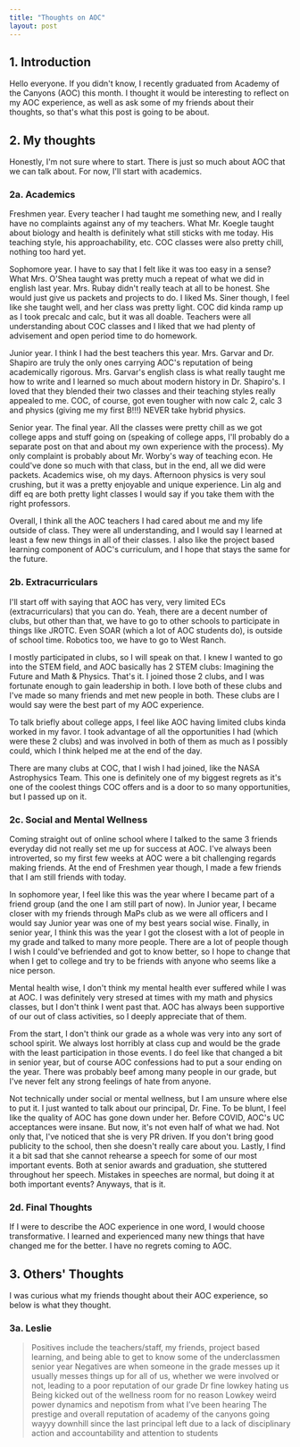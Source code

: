 ```yaml
---
title: "Thoughts on AOC"
layout: post
---
```


## 1. Introduction
Hello everyone. If you didn't know, I recently graduated from Academy of the Canyons (AOC) this month. I thought it would be interesting to reflect on my AOC experience, as well as ask some of my friends about their thoughts, so that's what this post is going to be about.

## 2. My thoughts

Honestly, I'm not sure where to start. There is just so much about AOC that we can talk about. For now, I'll start with academics.

### 2a. Academics

Freshmen year. Every teacher I had taught me something new, and I really have no complaints against any of my teachers. What Mr. Koegle taught about biology and health is definitely what still sticks with me today. His teaching style, his approachability, etc. COC classes were also pretty chill, nothing too hard yet.

Sophomore year. I have to say that I felt like it was too easy in a sense? What Mrs. O'Shea taught was pretty much a repeat of what we did in english last year. Mrs. Rubay didn't really teach at all to be honest. She would just give us packets and projects to do. I liked Ms. Siner though, I feel like she taught well, and her class was pretty light. COC did kinda ramp up as I took precalc and calc, but it was all doable. Teachers were all understanding about COC classes and I liked that we had plenty of advisement and open period time to do homework.

Junior year. I think I had the best teachers this year. Mrs. Garvar and Dr. Shapiro are truly the only ones carrying AOC's reputation of being academically rigorous. Mrs. Garvar's english class is what really taught me how to write and I learned so much about modern history in Dr. Shapiro's. I loved that they blended their two classes and their teaching styles really appealed to me. COC, of course, got even tougher with now calc 2, calc 3 and physics (giving me my first B!!!) NEVER take hybrid physics.

Senior year. The final year. All the classes were pretty chill as we got college apps and stuff going on (speaking of college apps, I'll probably do a separate post on that and about my own experience with the process). My only complaint is probably about Mr. Worby's way of teaching econ. He could've done so much with that class, but in the end, all we did were packets. Academics wise, oh my days. Afternoon physics is very soul crushing, but it was a pretty enjoyable and unique experience. Lin alg and diff eq are both pretty light classes I would say if you take them with the right professors.

Overall, I think all the AOC teachers I had cared about me and my life outside of class. They were all understanding, and I would say I learned at least a few new things in all of their classes. I also like the project based learning component of AOC's curriculum, and I hope that stays the same for the future. 

### 2b. Extracurriculars

I'll start off with saying that AOC has very, very limited ECs (extracurriculars) that you can do. Yeah, there are a decent number of clubs, but other than that, we have to go to other schools to participate in things like JROTC. Even SOAR (which a lot of AOC students do), is outside of school time. Robotics too, we have to go to West Ranch. 

I mostly participated in clubs, so I will speak on that. I knew I wanted to go into the STEM field, and AOC basically has 2 STEM clubs: Imagining the Future and Math & Physics. That's it. I joined those 2 clubs, and I was fortunate enough to gain leadership in both. I love both of these clubs and I've made so many friends and met new people in both. These clubs are I would say were the best part of my AOC experience. 

To talk briefly about college apps, I feel like AOC having limited clubs kinda worked in my favor. I took advantage of all the opportunities I had (which were these 2 clubs) and was involved in both of them as much as I possibly could, which I think helped me at the end of the day.

There are many clubs at COC, that I wish I had joined, like the NASA Astrophysics Team. This one is definitely one of my biggest regrets as it's one of the coolest things COC offers and is a door to so many opportunities, but I passed up on it. 

### 2c. Social and Mental Wellness

Coming straight out of online school where I talked to the same 3 friends everyday did not really set me up for success at AOC. I've always been introverted, so my first few weeks at AOC were a bit challenging regards making friends. At the end of Freshmen year though, I made a few friends that I am still friends with today.

In sophomore year, I feel like this was the year where I became part of a friend group (and the one I am still part of now). In Junior year, I became closer with my friends through MaPs club as we were all officers and I would say Junior year was one of my best years social wise. Finally, in senior year, I think this was the year I got the closest with a lot of people in my grade and talked to many more people. There are a lot of people though I wish I could've befriended and got to know better, so I hope to change that when I get to college and try to be friends with anyone who seems like a nice person.

Mental health wise, I don't think my mental health ever suffered while I was at AOC. I was definitely very stresed at times with my math and physics classes, but I don't think I went past that. AOC has always been supportive of our out of class activities, so I deeply appreciate that of them. 

From the start, I don't think our grade as a whole was very into any sort of school spirit. We always lost horribly at class cup and would be the grade with the least participation in those events. I do feel like that changed a bit in senior year, but of course AOC confessions had to put a sour ending on the year. There was probably beef among many people in our grade, but I've never felt any strong feelings of hate from anyone.

Not technically under social or mental wellness, but I am unsure where else to put it. I just wanted to talk about our principal, Dr. Fine. To be blunt, I feel like the quality of AOC has gone down under her. Before COVID, AOC's UC acceptances were insane. But now, it's not even half of what we had. Not only that, I've noticed that she is very PR driven. If you don't bring good publicity to the school, then she doesn't really care about you. Lastly, I find it a bit sad that she cannot rehearse a speech for some of our most important events. Both at senior awards and graduation, she stuttered throughout her speech. Mistakes in speeches are normal, but doing it at both important events? Anyways, that is it.

### 2d. Final Thoughts

If I were to describe the AOC experience in one word, I would choose transformative. I learned and experienced many new things that have changed me for the better. I have no regrets coming to AOC. 

## 3. Others' Thoughts

I was curious what my friends thought about their AOC experience, so below is what they thought.

### 3a. Leslie

> Positives include the teachers/staff, my friends, project based learning, and being able to get to know some of the underclassmen senior year
> Negatives are when someone in the grade messes up it usually messes things up for all of us, whether we were involved or not, leading to a poor reputation of our grade
> Dr fine lowkey hating us
> Being kicked out of the wellness room for no reason
> Lowkey weird power dynamics and nepotism from what I’ve been hearing
> The prestige and overall reputation of academy of the canyons going wayyy downhill since the last principal left due to a lack of disciplinary action and accountability and attention to students


